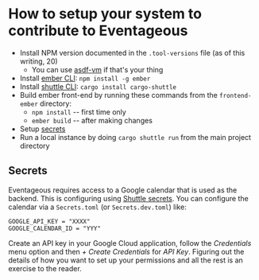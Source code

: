 # How to setup your system to contribute to Eventageous

- Install NPM version documented in the `.tool-versions` file (as of this writing, 20)
  - You can use [asdf-vm](https://asdf-vm.com/) if that's your thing
- Install [ember CLI](https://cli.emberjs.com/release/): `npm install -g ember`
- Install [shuttle CLI](https://docs.shuttle.rs/getting-started/installation#from-source): `cargo install cargo-shuttle`
- Build ember front-end by running these commands from the `frontend-ember` directory:
  - `npm install` -- first time only
  - `ember build` -- after making changes
- Setup [secrets](#secrets)
- Run a local instance by doing `cargo shuttle run` from the main project directory

## Secrets

Eventageous requires access to a Google calendar that is used as the backend. This is configuring using [Shuttle secrets](https://docs.shuttle.rs/resources/shuttle-secrets). You can configure the calendar via a `Secrets.toml` (or `Secrets.dev.toml`) like:

```
GOOGLE_API_KEY = "XXXX"
GOOGLE_CALENDAR_ID = "YYY"
```

Create an API key in your Google Cloud application, follow the _Credentials_ menu option and then _+ Create Credentials_ for _API Key_. Figuring out the details of how you want to set up your permissions and all the rest is an exercise to the reader.

